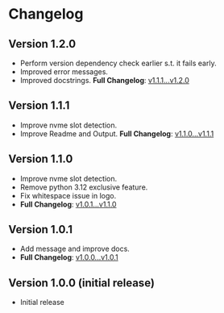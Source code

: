 # Changelog
## Version 1.2.0
- Perform version dependency check earlier s.t. it fails early.
- Improved error messages.
- Improved docstrings.
**Full Changelog**: [v1.1.1...v1.2.0](https://github.com/not-a-feature/wd_fw_update/compare/v1.1.1...v1.2.0)

## Version 1.1.1
- Improve nvme slot detection.
- Improve Readme and Output.
**Full Changelog**: [v1.1.0...v1.1.1](https://github.com/not-a-feature/wd_fw_update/compare/v1.1.0...v1.1.1)

## Version 1.1.0
- Improve nvme slot detection.
- Remove python 3.12 exclusive feature.
- Fix whitespace issue in logo.
- **Full Changelog**: [v1.0.1...v1.1.0](https://github.com/not-a-feature/wd_fw_update/compare/v1.0.1...v1.1.0)

## Version 1.0.1
- Add message and improve docs.
- **Full Changelog**: [v1.0.0...v1.0.1](https://github.com/not-a-feature/wd_fw_update/compare/v1.0.0...v1.0.1)

## Version 1.0.0 (initial release)

- Initial release
